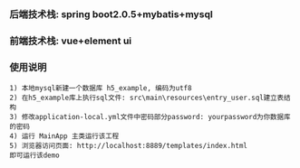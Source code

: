 
### 后端技术栈: spring boot2.0.5+mybatis+mysql
### 前端技术栈: vue+element ui
### 使用说明
~~~
1) 本地mysql新建一个数据库 h5_example, 编码为utf8
2) 在h5_example库上执行sql文件: src\main\resources\entry_user.sql建立表结构
3) 修改application-local.yml文件中密码部分password: yourpassword为你数据库的密码
4) 运行 MainApp 主类运行该工程
5) 浏览器访问页面: http://localhost:8889/templates/index.html
即可运行该demo
~~~
